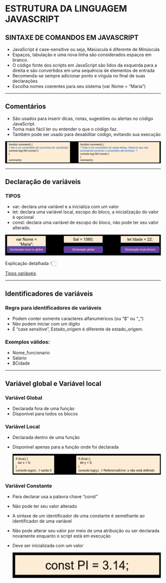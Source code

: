 # ESTRUTURA DA LINGUAGEM JAVASCRIPT

## SINTAXE DE COMANDOS EM JAVASCRIPT

- JavaScript é case-sensitive ou seja, Maiúscula é diferente de Minúscula
- Espaços, tabulação e uma nova linha são considerados espaços em branco.
- O código fonte dos scripts em JavaScript são lidos da esquerda para a direita e são convertidos em uma sequência de elementos de entrada
- Recomenda-se sempre adicionar ponto e vírgula no final de suas declarações
- Escolha nomes coerentes para seu sistema (var Nome = “Maria”)

---

## Comentários

- São usados para inserir dicas, notas, sugestões ou alertas no código JavaScript.
- Torna mais fácil ler ou entender o que o código faz.
- Também pode ser usado para desabilitar código, evitando sua execução

<img width="600" src = "https://github.com/ViniciusSXavier999/Assets/blob/main/P%C3%B3sGradua%C3%A7%C3%A3o/comentariosjavascript.png" />

---

## Declaração de variáveis

### TIPOS

- var: declara uma variável e a inicializa com um valor
- let: declara uma variável local, escopo do bloco, a inicialização do valor é opcional
- const: declara uma variável de escopo do bloco, não pode ter seu valor alterado.

 <img width="600" src = "https://github.com/ViniciusSXavier999/Assets/blob/main/P%C3%B3sGradua%C3%A7%C3%A3o/declara%C3%A7%C3%A3ovar.png" />


Explicação detalhada 👇🏻

[Tipos variáveis](https://cursos.alura.com.br/forum/topico-diferencas-const-let-e-var-200251#:~:text=Ol%C3%A1%2C%20Vitor%2C%20as%20principais%20diferen%C3%A7as,n%C3%A3o%20podem%20ser%20declaradas%20novamente).

---

## Identificadores de variáveis

### Regra para identificadores de variáveis

- Podem conter somente caracteres alfanuméricos (ou “$” ou “_“)
- Não podem iniciar com um dígito
- É “case sensitive”, Estado_origem é diferente de estado_origem.

### Exemplos válidos:

- Nome_funcionario
- Salario
- $Cidade

---

## Variável global e Variável local

### Variável Global

- Declarada fora de uma função
- Disponível para todos os blocos

### Variável Local

- Declarada dentro de uma função
- Disponível apenas para a função onde foi declarada
    
   <img width="500" src = "https://github.com/ViniciusSXavier999/Assets/blob/main/P%C3%B3sGradua%C3%A7%C3%A3o/globalelocal.png" />
    

### Variável Constante

- Para declarar usa a palavra chave “const”
- Não pode ter seu valor alterado
- A sintaxe de um identificador de uma constante é semelhante ao identificador de uma variável
- Não pode alterar seu valor por meio de uma atribuição ou ser declarada novamente enquanto o script está em execução
- Deve ser inicializada com um valor

    <img width="500" src = "https://github.com/ViniciusSXavier999/Assets/blob/main/P%C3%B3sGradua%C3%A7%C3%A3o/constante.png" />
